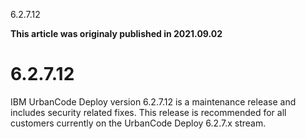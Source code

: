 





6.2.7.12

**This article was originaly published in 2021.09.02**


6.2.7.12
========




IBM UrbanCode Deploy version 6.2.7.12 is a maintenance release and includes security related fixes. This release is recommended for all customers currently on the UrbanCode Deploy 6.2.7.x stream.




